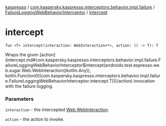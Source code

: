 [kaspresso](../../index.md) / [com.kaspersky.kaspresso.interceptors.behavior.impl.failure](../index.md) / [FailureLoggingWebBehaviorInterceptor](index.md) / [intercept](./intercept.md)

# intercept

`fun <T> intercept(interaction: WebInteraction<*>, action: () -> T): T`

Wraps the given [action](intercept.md#com.kaspersky.kaspresso.interceptors.behavior.impl.failure.FailureLoggingWebBehaviorInterceptor$intercept(androidx.test.espresso.web.sugar.Web.WebInteraction((kotlin.Any)), kotlin.Function0((com.kaspersky.kaspresso.interceptors.behavior.impl.failure.FailureLoggingWebBehaviorInterceptor.intercept.T)))/action) invocation with the failure logging.

### Parameters

`interaction` - the intercepted [Web.WebInteraction](#).

`action` - the action to invoke.